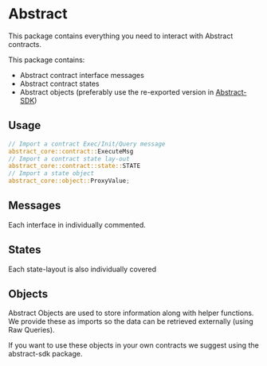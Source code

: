 # Abstract

This package contains everything you need to interact with Abstract contracts.

This package contains:
* Abstract contract interface messages
* Abstract contract states
* Abstract objects (preferably use the re-exported version in [Abstract-SDK](https://crates.io/crates/abstract-sdk))

## Usage
```rust
// Import a contract Exec/Init/Query message
abstract_core::contract::ExecuteMsg
// Import a contract state lay-out
abstract_core::contract::state::STATE
// Import a state object
abstract_core::object::ProxyValue;
```

## Messages 
Each interface in individually commented.  

## States
Each state-layout is also individually covered

## Objects
Abstract Objects are used to store information along with helper functions. 
We provide these as imports so the data can be retrieved externally (using Raw Queries). 

If you want to use these objects in your own contracts we suggest using the abstract-sdk package.